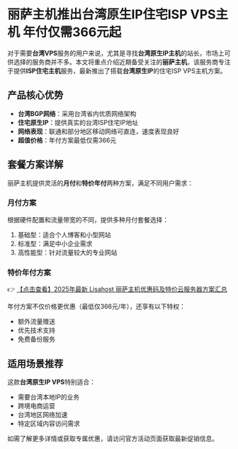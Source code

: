 # 丽萨主机推出台湾原生IP住宅ISP VPS主机 年付仅需366元起

对于需要**台湾VPS**服务的用户来说，尤其是寻找**台湾原生IP主机**的站长，市场上可供选择的服务商并不多。本文将重点介绍近期备受关注的**丽萨主机**，该服务商专注于提供**ISP住宅主机**服务，最新推出了搭载**台湾原生IP**的住宅ISP VPS主机方案。

## 产品核心优势

- **台湾BGP网络**：采用台湾省内优质网络架构
- **住宅原生IP**：提供真实的台湾ISP住宅IP地址
- **网络表现**：联通和部分地区移动网络可直连，速度表现良好
- **超值价格**：年付方案最低仅需366元

## 套餐方案详解

丽萨主机提供灵活的**月付**和**特价年付**两种方案，满足不同用户需求：

### 月付方案
根据硬件配置和流量带宽的不同，提供多种月付套餐选择：

1. 基础型：适合个人博客和小型网站
2. 标准型：满足中小企业需求
3. 高性能型：针对流量较大的专业网站

### 特价年付方案
👉 [【点击查看】2025年最新 Lisahost 丽萨主机优惠码及特价云服务器方案汇总](https://bit.ly/lisazhuji)

年付方案不仅价格更优惠（最低仅366元/年），还享有以下特权：
- 额外流量赠送
- 优先技术支持
- 免费备份服务

## 适用场景推荐

这款**台湾原生IP VPS**特别适合：
- 需要台湾本地IP的业务
- 跨境电商运营
- 台湾地区网络加速
- 特定区域内容访问需求

如需了解更多详情或获取专属优惠，请访问官方活动页面获取最新促销信息。